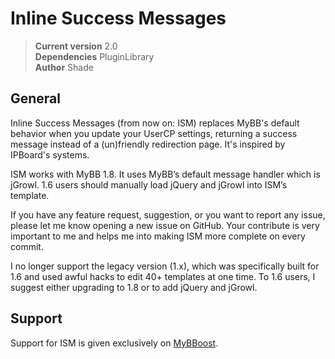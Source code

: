 # Inline Success Messages

> **Current version** 2.0  
> **Dependencies** PluginLibrary  
> **Author** Shade  

## General

Inline Success Messages (from now on: ISM) replaces MyBB's default behavior when you update your UserCP settings, returning a success message instead of a (un)friendly redirection page. It's inspired by IPBoard's systems.

ISM works with MyBB 1.8. It uses MyBB’s default message handler which is jGrowl. 1.6 users should manually load jQuery and jGrowl into ISM’s template.

If you have any feature request, suggestion, or you want to report any issue, please let me know opening a new issue on GitHub. Your contribute is very important to me and helps me into making ISM more complete on every commit.

I no longer support the legacy version (1.x), which was specifically built for 1.6 and used awful hacks to edit 40+ templates at one time. To 1.6 users, I suggest either upgrading to 1.8 or to add jQuery and jGrowl.

## Support

Support for ISM is given exclusively on [MyBBoost](http://www.mybboost.com).